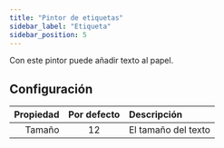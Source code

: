 ```yaml
---
title: "Pintor de etiquetas"
sidebar_label: "Etiqueta"
sidebar_position: 5
---
```



Con este pintor puede añadir texto al papel.

## Configuración

| Propiedad | Por defecto | Descripción         |
| ---------:|:-----------:|:------------------- |
|    Tamaño |     12      | El tamaño del texto |
